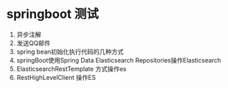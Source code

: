 # springboot 测试
1. 异步注解
2. 发送QQ邮件
3. spring bean初始化执行代码的几种方式
4. springBoot使用Spring Data Elasticsearch Repositories操作Elasticsearch
5. ElasticsearchRestTemplate 方式操作es
6. RestHighLevelClient 操作ES